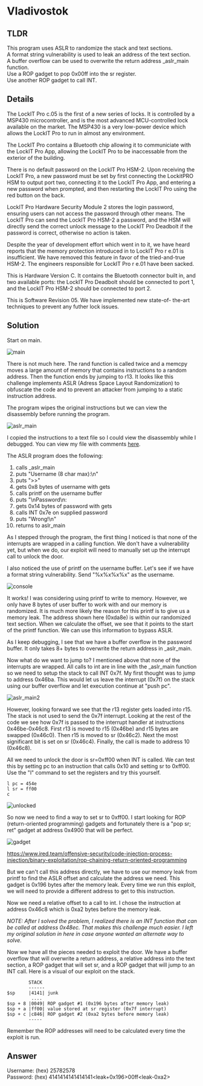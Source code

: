 # Vladivostok
## TLDR
This program uses ASLR to randomize the stack and text sections.  
A format string vulnerability is used to leak an address of the text section.  
A buffer overflow can be used to overwrite the return address _aslr_main function.  
Use a ROP gadget to pop 0x00ff into the sr register.  
Use another ROP gadget to call INT.  

## Details
The LockIT Pro c.05  is the first of a new series  of locks. It is
controlled by a  MSP430 microcontroller, and is  the most advanced
MCU-controlled lock available on the  market. The MSP430 is a very
low-power device which allows the LockIT  Pro to run in almost any
environment.

The  LockIT  Pro   contains  a  Bluetooth  chip   allowing  it  to
communiciate with the  LockIT Pro App, allowing the  LockIT Pro to
be inaccessable from the exterior of the building.

There  is no  default  password  on the  LockIT  Pro HSM-2.   Upon
receiving the  LockIT Pro,  a new  password must  be set  by first
connecting the LockitPRO HSM to  output port two, connecting it to
the LockIT Pro App, and entering a new password when prompted, and
then restarting the LockIT Pro using the red button on the back.
   
LockIT Pro Hardware  Security Module 2 stores  the login password,
ensuring users  can not access  the password through  other means.
The LockIT Pro  can send the LockIT Pro HSM-2  a password, and the
HSM will  directly send the  correct unlock message to  the LockIT
Pro Deadbolt  if the password  is correct, otherwise no  action is
taken.

Despite the  year of development  effort which  went in to  it, we
have heard  reports that  the memory  protection introduced  in to
LockIT Pro r e.01 is insufficient. We have removed this feature in
favor of  the tried-and-true HSM-2. The  engineers responsible for
LockIT Pro r e.01 have been sacked.
    
This is Hardware  Version C.  It contains  the Bluetooth connector
built in, and two available  ports: the LockIT Pro Deadbolt should
be  connected to  port  1,  and the  LockIT  Pro  HSM-2 should  be
connected to port 2.

This is  Software Revision 05.  We have implemented  new state-of-
the-art techniques to prevent any futher lock issues.

## Solution
Start on main.

![main](./screenshots/main.png)

There is not much here. The rand function is called twice and a memcpy moves a large amount of memory that contains instructions to a random address. Then the function ends by jumping to r13. It looks like this challenge implements ASLR (Adress Space Layout Randomization) to obfuscate the code and to prevent an attacker from jumping to a static instruction address.

The program wipes the original instructions but we can view the disassembly before running the program.

![aslr_main](./screenshots/aslr_main.png)

I copied the instructions to a text file so I could view the disassembly while I debugged. You can view my file with comments [here](https://github.com/networking101/microcorruption/blob/main/Vladivostok/aslr.txt).

The ASLR program does the following:
1. calls _aslr_main
2. puts "Username (8 char max):\n"
3. puts ">>"
4. gets 0x8 bytes of username with gets
5. calls printf on the username buffer
6. puts "\nPassword\n:
7. gets 0x14 bytes of password with gets
8. calls INT 0x7e on supplied password
9. puts "Wrong!\n"
10. returns to aslr_main

As I stepped through the program, the first thing I noticed is that none of the interrupts are wrapped in a calling function. We don't have a vulnerability yet, but when we do, our exploit will need to manually set up the interrupt call to unlock the door.

I also noticed the use of printf on the username buffer. Let's see if we have a format string vulnerability. Send "%x%x%x%x" as the username.

![console](./screenshots/console.png)

It works! I was considering using printf to write to memory. However, we only have 8 bytes of user buffer to work with and our memory is randomized. It is much more likely the reason for this printf is to give us a memory leak. The address shown here (0xda8e) is within our randomized text section. When we calculate the offset, we see that it points to the start of the printf function. We can use this information to bypass ASLR.

As I keep debugging, I see that we have a buffer overflow in the password buffer. It only takes 8+ bytes to overwrite the return address in _aslr_main.

Now what do we want to jump to? I mentioned above that none of the interrupts are wrapped. All calls to int are in line with the _aslr_main function so we need to setup the stack to call INT 0x7f. My first thought was to jump to address 0x46ba. This would let us leave the interrupt (0x7f) on the stack using our buffer overflow and let execution continue at "push pc".

![aslr_main2](./screenshots/aslr_main2.png)

However, looking forward we see that the r13 register gets loaded into r15. The stack is not used to send the 0x7f interrupt. Looking at the rest of the code we see how 0x7f is passed to the interrupt handler at instructions 0x46be-0x46c8. First r13 is moved to r15 (0x46be) and r15 bytes are swapped (0x46c0). Then r15 is moved to sr (0x46c2). Next the most significant bit is set on sr (0x46c4). Finally, the call is made to address 10 (0x46c8).

All we need to unlock the door is sr=0xff00 when INT is called. We can test this by setting pc to an instruction that calls 0x10 and setting sr to 0xff00. Use the "l" command to set the registers and try this yourself.

```
l pc = 454e
l sr = ff00
c
```

![unlocked](./screenshots/unlocked.png)

So now we need to find a way to set sr to 0xff00. I start looking for ROP (return-oriented programming) gadgets and fortunately there is a "pop sr; ret" gadget at address 0x4900 that will be perfect.

![gadget](./screenshots/gadget.png)

https://www.ired.team/offensive-security/code-injection-process-injection/binary-exploitation/rop-chaining-return-oriented-programming

But we can't call this address directly, we have to use our memory leak from printf to find the ASLR offset and calculate the address we need. This gadget is 0x196 bytes after the memory leak. Every time we run this exploit, we will need to provide a different address to get to this instruction.

Now we need a relative offset to a call to int. I chose the instruction at address 0x46c8 which is 0xa2 bytes before the memory leak.

*NOTE: After I solved the problem, I realized there is an INT function that can be called at address 0x48ec. That makes this challenge much easier. I left my original solution in here in case anyone wanted an alternate way to solve.*

Now we have all the pieces needed to exploit the door. We have a buffer overflow that will overwrite a return address, a relative address into the text section, a ROP gadget that will set sr, and a ROP gadget that will jump to an INT call. Here is a visual of our exploit on the stack.

```
        STACK
        ------
$sp     |4141| junk
         ....
$sp + 8 |0049| ROP gadget #1 (0x196 bytes after memory leak)
$sp + a |ff00| value stored at sr register (0x7f interrupt)
$sp + c |c846| ROP gadget #2 (0xa2 bytes before memory leak)
        -----
```

Remember the ROP addresses will need to be calculated every time the exploit is run.

## Answer
Username: (hex) 25782578  
Password: (hex) 4141414141414141<leak+0x196>00ff\<leak-0xa2>  
